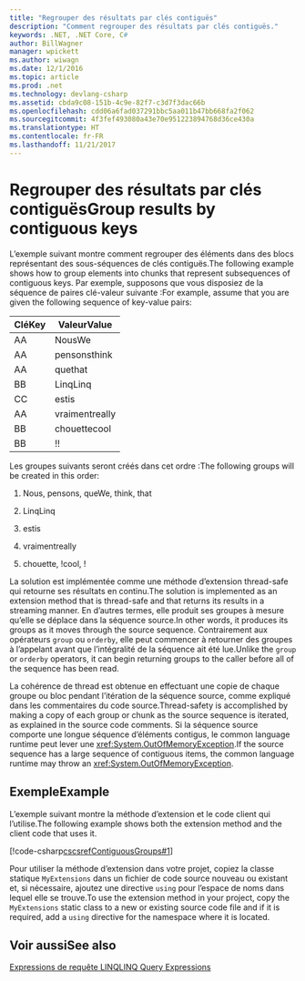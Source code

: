 ```yaml
---
title: "Regrouper des résultats par clés contiguës"
description: "Comment regrouper des résultats par clés contiguës."
keywords: .NET, .NET Core, C#
author: BillWagner
manager: wpickett
ms.author: wiwagn
ms.date: 12/1/2016
ms.topic: article
ms.prod: .net
ms.technology: devlang-csharp
ms.assetid: cbda9c08-151b-4c9e-82f7-c3d7f3dac66b
ms.openlocfilehash: cdd06a6fad037291bbc5aa011b47bb668fa2f062
ms.sourcegitcommit: 4f3fef493080a43e70e951223894768d36ce430a
ms.translationtype: HT
ms.contentlocale: fr-FR
ms.lasthandoff: 11/21/2017
---
```

# <a name="group-results-by-contiguous-keys"></a><span data-ttu-id="2cfe1-104">Regrouper des résultats par clés contiguës</span><span class="sxs-lookup"><span data-stu-id="2cfe1-104">Group results by contiguous keys</span></span>

<span data-ttu-id="2cfe1-105">L’exemple suivant montre comment regrouper des éléments dans des blocs représentant des sous-séquences de clés contiguës.</span><span class="sxs-lookup"><span data-stu-id="2cfe1-105">The following example shows how to group elements into chunks that represent subsequences of contiguous keys.</span></span> <span data-ttu-id="2cfe1-106">Par exemple, supposons que vous disposiez de la séquence de paires clé-valeur suivante :</span><span class="sxs-lookup"><span data-stu-id="2cfe1-106">For example, assume that you are given the following sequence of key-value pairs:</span></span>  
  
|<span data-ttu-id="2cfe1-107">Clé</span><span class="sxs-lookup"><span data-stu-id="2cfe1-107">Key</span></span>|<span data-ttu-id="2cfe1-108">Valeur</span><span class="sxs-lookup"><span data-stu-id="2cfe1-108">Value</span></span>|  
|---------|-----------|  
|<span data-ttu-id="2cfe1-109">A</span><span class="sxs-lookup"><span data-stu-id="2cfe1-109">A</span></span>|<span data-ttu-id="2cfe1-110">Nous</span><span class="sxs-lookup"><span data-stu-id="2cfe1-110">We</span></span>|  
|<span data-ttu-id="2cfe1-111">A</span><span class="sxs-lookup"><span data-stu-id="2cfe1-111">A</span></span>|<span data-ttu-id="2cfe1-112">pensons</span><span class="sxs-lookup"><span data-stu-id="2cfe1-112">think</span></span>|  
|<span data-ttu-id="2cfe1-113">A</span><span class="sxs-lookup"><span data-stu-id="2cfe1-113">A</span></span>|<span data-ttu-id="2cfe1-114">que</span><span class="sxs-lookup"><span data-stu-id="2cfe1-114">that</span></span>|  
|<span data-ttu-id="2cfe1-115">B</span><span class="sxs-lookup"><span data-stu-id="2cfe1-115">B</span></span>|<span data-ttu-id="2cfe1-116">Linq</span><span class="sxs-lookup"><span data-stu-id="2cfe1-116">Linq</span></span>|  
|<span data-ttu-id="2cfe1-117">C</span><span class="sxs-lookup"><span data-stu-id="2cfe1-117">C</span></span>|<span data-ttu-id="2cfe1-118">est</span><span class="sxs-lookup"><span data-stu-id="2cfe1-118">is</span></span>|  
|<span data-ttu-id="2cfe1-119">A</span><span class="sxs-lookup"><span data-stu-id="2cfe1-119">A</span></span>|<span data-ttu-id="2cfe1-120">vraiment</span><span class="sxs-lookup"><span data-stu-id="2cfe1-120">really</span></span>|  
|<span data-ttu-id="2cfe1-121">B</span><span class="sxs-lookup"><span data-stu-id="2cfe1-121">B</span></span>|<span data-ttu-id="2cfe1-122">chouette</span><span class="sxs-lookup"><span data-stu-id="2cfe1-122">cool</span></span>|  
|<span data-ttu-id="2cfe1-123">B</span><span class="sxs-lookup"><span data-stu-id="2cfe1-123">B</span></span>|<span data-ttu-id="2cfe1-124">!</span><span class="sxs-lookup"><span data-stu-id="2cfe1-124">!</span></span>|  
  
 <span data-ttu-id="2cfe1-125">Les groupes suivants seront créés dans cet ordre :</span><span class="sxs-lookup"><span data-stu-id="2cfe1-125">The following groups will be created in this order:</span></span>  
  
1.  <span data-ttu-id="2cfe1-126">Nous, pensons, que</span><span class="sxs-lookup"><span data-stu-id="2cfe1-126">We, think, that</span></span>  
  
2.  <span data-ttu-id="2cfe1-127">Linq</span><span class="sxs-lookup"><span data-stu-id="2cfe1-127">Linq</span></span>  
  
3.  <span data-ttu-id="2cfe1-128">est</span><span class="sxs-lookup"><span data-stu-id="2cfe1-128">is</span></span>  
  
4.  <span data-ttu-id="2cfe1-129">vraiment</span><span class="sxs-lookup"><span data-stu-id="2cfe1-129">really</span></span>  
  
5.  <span data-ttu-id="2cfe1-130">chouette, !</span><span class="sxs-lookup"><span data-stu-id="2cfe1-130">cool, !</span></span>  
  
 <span data-ttu-id="2cfe1-131">La solution est implémentée comme une méthode d’extension thread-safe qui retourne ses résultats en continu.</span><span class="sxs-lookup"><span data-stu-id="2cfe1-131">The solution is implemented as an extension method that is thread-safe and that returns its results in a streaming manner.</span></span> <span data-ttu-id="2cfe1-132">En d’autres termes, elle produit ses groupes à mesure qu’elle se déplace dans la séquence source.</span><span class="sxs-lookup"><span data-stu-id="2cfe1-132">In other words, it produces its groups as it moves through the source sequence.</span></span> <span data-ttu-id="2cfe1-133">Contrairement aux opérateurs `group` ou `orderby`, elle peut commencer à retourner des groupes à l’appelant avant que l’intégralité de la séquence ait été lue.</span><span class="sxs-lookup"><span data-stu-id="2cfe1-133">Unlike the `group` or `orderby` operators, it can begin returning groups to the caller before all of the sequence has been read.</span></span>  
  
 <span data-ttu-id="2cfe1-134">La cohérence de thread est obtenue en effectuant une copie de chaque groupe ou bloc pendant l’itération de la séquence source, comme expliqué dans les commentaires du code source.</span><span class="sxs-lookup"><span data-stu-id="2cfe1-134">Thread-safety is accomplished by making a copy of each group or chunk as the source sequence is iterated, as explained in the source code comments.</span></span> <span data-ttu-id="2cfe1-135">Si la séquence source comporte une longue séquence d’éléments contigus, le common language runtime peut lever une <xref:System.OutOfMemoryException>.</span><span class="sxs-lookup"><span data-stu-id="2cfe1-135">If the source sequence has a large sequence of contiguous items, the common language runtime may throw an <xref:System.OutOfMemoryException>.</span></span>  
  
## <a name="example"></a><span data-ttu-id="2cfe1-136">Exemple</span><span class="sxs-lookup"><span data-stu-id="2cfe1-136">Example</span></span>  
 <span data-ttu-id="2cfe1-137">L’exemple suivant montre la méthode d’extension et le code client qui l’utilise.</span><span class="sxs-lookup"><span data-stu-id="2cfe1-137">The following example shows both the extension method and the client code that uses it.</span></span>  
  
 [!code-csharp[cscsrefContiguousGroups#1](../../../samples/snippets/csharp/concepts/linq/how-to-group-results-by-contiguous-keys_1.cs)]  
  
 <span data-ttu-id="2cfe1-138">Pour utiliser la méthode d’extension dans votre projet, copiez la classe statique `MyExtensions` dans un fichier de code source nouveau ou existant et, si nécessaire, ajoutez une directive `using` pour l’espace de noms dans lequel elle se trouve.</span><span class="sxs-lookup"><span data-stu-id="2cfe1-138">To use the extension method in your project, copy the `MyExtensions` static class to a new or existing source code file and if it is required, add a `using` directive for the namespace where it is located.</span></span>  
  
## <a name="see-also"></a><span data-ttu-id="2cfe1-139">Voir aussi</span><span class="sxs-lookup"><span data-stu-id="2cfe1-139">See also</span></span>  
 [<span data-ttu-id="2cfe1-140">Expressions de requête LINQ</span><span class="sxs-lookup"><span data-stu-id="2cfe1-140">LINQ Query Expressions</span></span>](index.md)  
 
